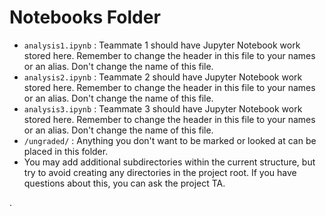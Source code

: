 # Notebooks Folder

- `analysis1.ipynb` : Teammate 1 should have Jupyter Notebook work stored here. Remember to change the header in this file to your names or an alias. Don't change the name of this file.
- `analysis2.ipynb` : Teammate 2 should have Jupyter Notebook work stored here. Remember to change the header in this file to your names or an alias. Don't change the name of this file.
- `analysis3.ipynb` : Teammate 3 should have Jupyter Notebook work stored here. Remember to change the header in this file to your names or an alias. Don't change the name of this file.
- `/ungraded/` : Anything you don't want to be marked or looked at can be placed in this folder.   
- You may add additional subdirectories within the current structure, but try to avoid creating any directories in the project root. If you have questions about this, you can ask the project TA.


.